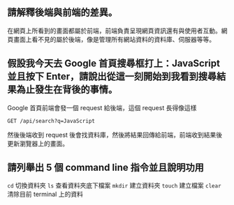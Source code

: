 ## 請解釋後端與前端的差異。

在網頁上所看到的畫面都屬於前端，前端負責呈現網頁資訊還有與使用者互動。網頁畫面上看不見的屬於後端，像是管理所有網站資料的資料庫、伺服器等等。

## 假設我今天去 Google 首頁搜尋框打上：JavaScript 並且按下 Enter，請說出從這一刻開始到我看到搜尋結果為止發生在背後的事情。

Google 首頁前端會發一個 request 給後端，這個 request 長得像這樣
```
GET /api/search?q=JavaScript
```

然後後端收到 request 後會找資料庫，然後將結果回傳給前端，前端收到結果後更新瀏覽器上的畫面。

## 請列舉出 5 個 command line 指令並且說明功用

`cd` 切換資料夾
`ls` 查看資料夾底下檔案
`mkdir` 建立資料夾
`touch` 建立檔案
`clear` 清除目前 terminal 上的資料